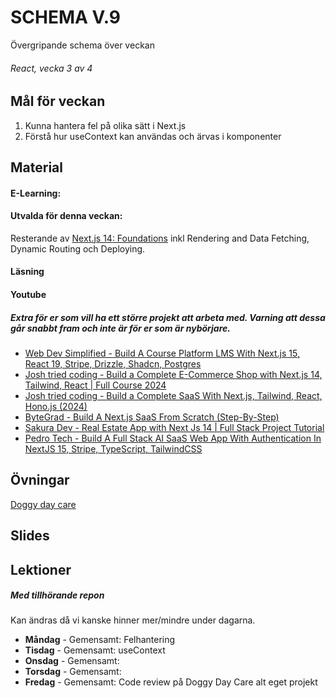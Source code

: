 # SCHEMA V.9
Övergripande schema över veckan

###### React, vecka 3 av 4

## Mål för veckan
1. Kunna hantera fel på olika sätt i Next.js
2. Förstå hur useContext kan användas och ärvas i komponenter

## Material
#### E-Learning:
#### Utvalda för denna veckan:
Resterande av [Next.js 14: Foundations](https://app.pluralsight.com/library/courses/nextjs-13-fundamentals/table-of-contents) inkl Rendering and Data Fetching, Dynamic Routing och Deploying.
#### Läsning

#### Youtube

##### Extra för er som vill ha ett större projekt att arbeta med. Varning att dessa går snabbt fram och inte är för er som är nybörjare.
* [Web Dev Simplified - Build A Course Platform LMS With Next.js 15, React 19, Stripe, Drizzle, Shadcn, Postgres](https://www.youtube.com/watch?v=OAyQ3Wyyzfg)
* [Josh tried coding - Build a Complete E-Commerce Shop with Next.js 14, Tailwind, React | Full Course 2024](https://www.youtube.com/watch?v=SG82Aqcaaa0)
* [Josh tried coding - Build a Complete SaaS With Next.js, Tailwind, React, Hono.js (2024)](https://www.youtube.com/watch?v=vEQlN17miq8)
* [ByteGrad - Build A Next.js SaaS From Scratch (Step-By-Step)](https://www.youtube.com/watch?v=ERGkwdyjtcM)
* [Sakura Dev - Real Estate App with Next Js 14 | Full Stack Project Tutorial](https://www.youtube.com/watch?v=DEhgtpMxuOQ&list=PLhnVDNT5zYN9ej5u4ftvLYtebI2xVTTyx)
* [Pedro Tech - Build A Full Stack AI SaaS Web App With Authentication In NextJS 15, Stripe, TypeScript, TailwindCSS](https://www.youtube.com/watch?v=RUE3nYI75VE)

## Övningar
[Doggy day care](https://github.com/Lexicon-frontend-2024-2025/doggy-daycare/blob/main/README.md)

## Slides

## Lektioner
##### Med tillhörande repon
Kan ändras då vi kanske hinner mer/mindre under dagarna.
* **Måndag** - Gemensamt: Felhantering
* **Tisdag** - Gemensamt: useContext
* **Onsdag** - Gemensamt: 
* **Torsdag** - Gemensamt: 
* **Fredag** - Gemensamt: Code review på Doggy Day Care alt eget projekt
